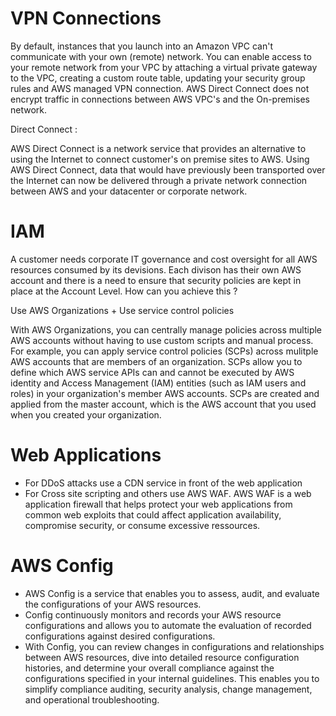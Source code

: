 # VPN Connections

By default, instances that you launch into an Amazon VPC can't communicate with your own (remote) network.
You can enable access to your remote network from your VPC by attaching a virtual private gateway to the VPC, creating a custom route table, updating your security group rules and AWS managed VPN connection.
AWS Direct Connect does not encrypt traffic in connections between AWS VPC's and the On-premises network.

Direct Connect :

AWS Direct Connect is a network service that provides an alternative to using the Internet to connect customer's on premise sites to AWS.
Using AWS Direct Connect, data that would have previously been transported over the Internet can now be delivered through a private network connection between AWS and your datacenter or corporate network.


# IAM

A customer needs corporate IT governance and cost oversight for all AWS resources consumed by its devisions. Each divison has their own AWS account and there is a need to ensure that security policies are kept in place at the Account Level. How can you achieve this ?

Use AWS Organizations + Use service control policies

With AWS Organizations, you can centrally manage policies across multiple AWS accounts without having to use custom scripts and manual process. For example, you can apply service control policies (SCPs) across mulitple AWS accounts that are members of an organization. SCPs allow you to define which AWS service APIs can and cannot be executed by AWS identity and Access Management (IAM) entities (such as IAM users and roles) in your organization's member AWS accounts. SCPs are created and applied from the master account, which is the AWS account that you used when you created your organization.

# Web Applications

- For DDoS attacks use a CDN service in front of the web application
- For Cross site scripting and others use AWS WAF.
AWS WAF is a web application firewall that helps protect your web applications from common web exploits that could affect application availability, compromise security, or consume excessive ressources.

# AWS Config  

- AWS Config is a service that enables you to assess, audit, and evaluate the configurations of your AWS resources.
- Config continuously monitors and records your AWS resource configurations and allows you to automate the evaluation of recorded configurations against desired configurations.
- With Config, you can review changes in configurations and relationships between AWS resources, dive into detailed resource configuration histories, and determine your overall compliance against the configurations specified in your internal guidelines. This enables you to simplify compliance auditing, security analysis, change management, and operational troubleshooting.
